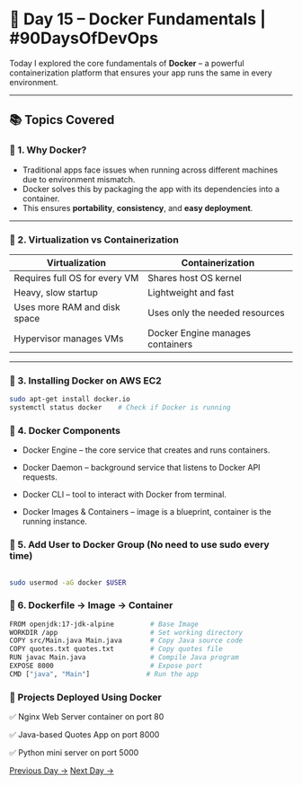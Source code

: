 # 🚀 Day 15 – Docker Fundamentals | #90DaysOfDevOps

Today I explored the core fundamentals of **Docker** – a powerful containerization platform that ensures your app runs the same in every environment.

---

## 📚 Topics Covered

### 🔹 1. Why Docker?

- Traditional apps face issues when running across different machines due to environment mismatch.
- Docker solves this by packaging the app with its dependencies into a container.
- This ensures **portability**, **consistency**, and **easy deployment**.

---

### 🔹 2. Virtualization vs Containerization

| Virtualization                         | Containerization                         |
|----------------------------------------|-------------------------------------------|
| Requires full OS for every VM          | Shares host OS kernel                     |
| Heavy, slow startup                    | Lightweight and fast                      |
| Uses more RAM and disk space           | Uses only the needed resources            |
| Hypervisor manages VMs                 | Docker Engine manages containers          |

---

### 🔹 3. Installing Docker on AWS EC2

```bash
sudo apt-get install docker.io
systemctl status docker    # Check if Docker is running

```
### 🔹 4. Docker Components
- Docker Engine – the core service that creates and runs containers.

- Docker Daemon – background service that listens to Docker API requests.

- Docker CLI – tool to interact with Docker from terminal.

- Docker Images & Containers – image is a blueprint, container is the running instance.

### 🔹 5. Add User to Docker Group (No need to use sudo every time)

```bash

sudo usermod -aG docker $USER

```
### 🔹 6. Dockerfile → Image → Container

```bash
FROM openjdk:17-jdk-alpine         # Base Image
WORKDIR /app                       # Set working directory
COPY src/Main.java Main.java       # Copy Java source code
COPY quotes.txt quotes.txt         # Copy quotes file
RUN javac Main.java                # Compile Java program
EXPOSE 8000                        # Expose port
CMD ["java", "Main"]              # Run the app

```
### 🧪 Projects Deployed Using Docker
✅ Nginx Web Server container on port 80

✅ Java-based Quotes App on port 8000

✅ Python mini server on port 5000

[Previous Day →](../Day-14/README.md)                                                                                    [Next Day →](../Day-16/README.md) 